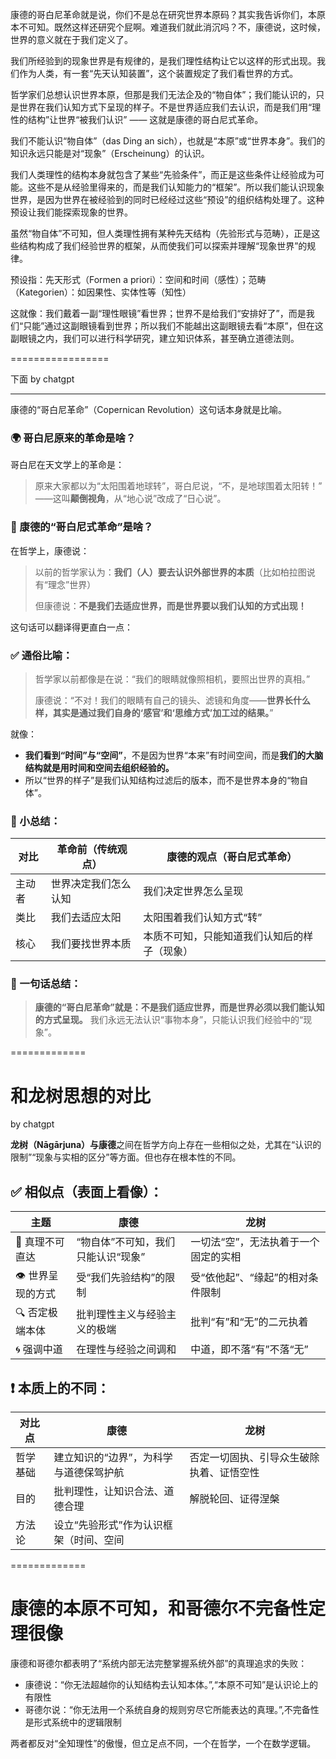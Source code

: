 康德的哥白尼革命就是说，你们不是总在研究世界本原码？其实我告诉你们，本原本不可知。既然这样还研究个屁啊。难道我们就此消沉吗？不，康德说，这时候，世界的意义就在于我们定义了。

我们所经验到的现象世界是有规律的，是我们理性结构让它以这样的形式出现。我们作为人类，有一套“先天认知装置”，这个装置规定了我们看世界的方式。

哲学家们总想认识世界本原，但那是我们无法企及的“物自体”；我们能认识的，只是世界在我们认知方式下呈现的样子。不是世界适应我们去认识，而是我们用“理性的结构”让世界“被我们认识” —— 这就是康德的哥白尼式革命。

我们不能认识“物自体”（das Ding an sich），也就是“本原”或“世界本身”。我们的知识永远只能是对“现象”（Erscheinung）的认识。

我们人类理性的结构本身就包含了某些“先验条件”，而正是这些条件让经验成为可能。这些不是从经验里得来的，而是我们认知能力的“框架”。所以我们能认识现象世界，是因为世界在被经验到的同时已经经过这些“预设”的组织结构处理了。这种预设让我们能探索现象的世界。

虽然“物自体”不可知，但人类理性拥有某种先天结构（先验形式与范畴），正是这些结构构成了我们经验世界的框架，从而使我们可以探索并理解“现象世界”的规律。

预设指：先天形式（Formen a priori）：空间和时间（感性）；范畴（Kategorien）：如因果性、实体性等（知性）

这就像：我们戴着一副“理性眼镜”看世界；世界不是给我们“安排好了”，而是我们“只能”通过这副眼镜看到世界；所以我们不能越出这副眼镜去看“本原”，但在这副眼镜之内，我们可以进行科学研究，建立知识体系，甚至确立道德法则。

=================

下面 by chatgpt

----

康德的“哥白尼革命”（Copernican Revolution）这句话本身就是比喻。

### 🌍 哥白尼原来的革命是啥？

哥白尼在天文学上的革命是：

> 原来大家都以为“太阳围着地球转”，哥白尼说，“不，是地球围着太阳转！”
> ——这叫**颠倒视角**，从“地心说”改成了“日心说”。

### 🧠 康德的“哥白尼式革命”是啥？

在哲学上，康德说：

> 以前的哲学家认为：**我们（人）要去认识外部世界的本质**（比如柏拉图说有“理念”世界）
>
> 但康德说：**不是我们去适应世界，而是世界要以我们认知的方式出现！**

这句话可以翻译得更直白一点：

### ✅ 通俗比喻：

> 哲学家以前都像是在说：“我们的眼睛就像照相机，要照出世界的真相。”
>
> 康德说：“不对！我们的眼睛有自己的镜头、滤镜和角度——**世界长什么样，其实是通过我们自身的‘感官’和‘思维方式’加工过的结果。**”

就像：

* **我们看到“时间”与“空间”**，不是因为世界“本来”有时间空间，而是**我们的大脑结构就是用时间和空间去组织经验的。**
* 所以“世界的样子”是我们认知结构过滤后的版本，而不是世界本身的“物自体”。

### 🔁 小总结：

| 对比  | 革命前（传统观点）  | 康德的观点（哥白尼式革命）          |
| --- | ---------- | ---------------------- |
| 主动者 | 世界决定我们怎么认知 | 我们决定世界怎么呈现             |
| 类比  | 我们去适应太阳    | 太阳围着我们认知方式“转”          |
| 核心  | 我们要找世界本质   | 本质不可知，只能知道我们认知后的样子（现象） |

### 🧩 一句话总结：

> **康德的“哥白尼革命”就是：不是我们适应世界，而是世界必须以我们能认知的方式呈现。**
> 我们永远无法认识“事物本身”，只能认识我们经验中的“现象”。

=============

# 和龙树思想的对比

by chatgpt

**龙树（Nāgārjuna）与康德**之间在哲学方向上存在一些相似之处，尤其在“认识的限制”“现象与实相的区分”等方面。但也存在根本性的不同。

## ✅ 相似点（表面上看像）：

| 主题          | 康德                  | 龙树                  |
| ----------- | ------------------- | ------------------- |
| 🚫 真理不可直达   | “物自体”不可知，我们只能认识“现象” | 一切法“空”，无法执着于一个固定的实相 |
| 👁️ 世界呈现的方式 | 受“我们先验结构”的限制        | 受“依他起”、“缘起”的相对条件限制  |
| 🔍 否定极端本体   | 批判理性主义与经验主义的极端      | 批判“有”和“无”的二元执着      |
| 🌀 强调中道     | 在理性与经验之间调和          | 中道，即不落“有”不落“无”      |

## ❗ 本质上的不同：

| 对比点  | 康德                   | 龙树                   |
| ---- | -------------------- | -------------------- |
| 哲学基础 | 建立知识的“边界”，为科学与道德保驾护航 | 否定一切固执、引导众生破除执着、证悟空性 |
| 目的   | 批判理性，让知识合法、道德合理      | 解脱轮回、证得涅槃            |
| 方法论  | 设立“先验形式”作为认识框架（时间、空间 |                      |


=============

# 康德的本原不可知，和哥德尔不完备性定理很像

康德和哥德尔都表明了“系统内部无法完整掌握系统外部”的真理追求的失败：

- 康德说：“你无法超越你的认知结构去认知本体。”,“本原不可知”是认识论上的有限性
- 哥德尔说：“你无法用一个系统自身的规则穷尽它所能表达的真理。”,不完备性是形式系统中的逻辑限制

两者都反对“全知理性”的傲慢，但立足点不同，一个在哲学，一个在数学逻辑。
